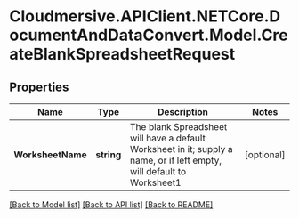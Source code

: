 # Cloudmersive.APIClient.NETCore.DocumentAndDataConvert.Model.CreateBlankSpreadsheetRequest
## Properties

Name | Type | Description | Notes
------------ | ------------- | ------------- | -------------
**WorksheetName** | **string** | The blank Spreadsheet will have a default Worksheet in it; supply a name, or if left empty, will default to Worksheet1 | [optional] 

[[Back to Model list]](../README.md#documentation-for-models) [[Back to API list]](../README.md#documentation-for-api-endpoints) [[Back to README]](../README.md)

